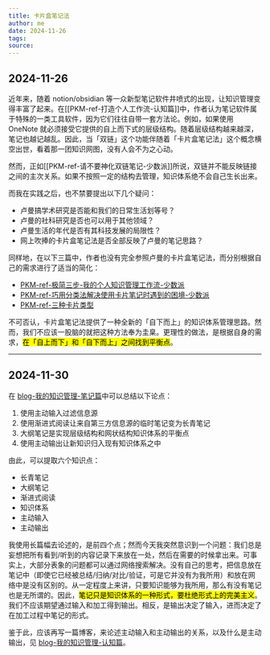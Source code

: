 ```yaml
---
title: 卡片盒笔记法
author: me
date: 2024-11-26
tags:
source: 
---
```


## 2024-11-26

近年来，随着 notion/obsidian 等一众新型笔记软件井喷式的出现，让知识管理变得丰富了起来。在[[PKM-ref-打造个人工作流-认知篇]]中，作者认为笔记软件属于特殊的一类工具软件，因为它们往往自带一套方法论。例如，如果使用 OneNote 就必须接受它提供的自上而下式的层级结构。随着层级结构越来越深，笔记也越记越乱。因此，当「双链」这个功能伴随着「卡片盒笔记法」这个概念横空出世，看着那一团知识网图，没有人会不为之心动。

然而，正如[[PKM-ref-请不要神化双链笔记-少数派]]所说，双链并不能反映链接之间的主次关系。如果不按照一定的结构去管理，知识体系绝不会自己生长出来。

而我在实践之后，也不禁要提出以下几个疑问：

- 卢曼搞学术研究是否能和我们的日常生活划等号？
- 卢曼的社科研究是否也可以用于其他领域？
- 卢曼生活的年代是否有其科技发展的局限性？
- 网上吹捧的卡片盒笔记法是否全部反映了卢曼的笔记思路？

同样地，在以下三篇中，作者也没有完全参照卢曼的卡片盒笔记法，而分别根据自己的需求进行了适当的简化：

- [PKM-ref-极简三步-我的个人知识管理工作流-少数派](PKM-ref-极简三步-我的个人知识管理工作流-少数派.md)
- [PKM-ref-巧用分类法解决使用卡片笔记时遇到的困境-少数派](PKM-ref-巧用分类法解决使用卡片笔记时遇到的困境-少数派.md)
- [PKM-ref-三种卡片类型](PKM-ref-三种卡片类型.md)

不可否认，卡片盒笔记法提供了一种全新的「自下而上」的知识体系管理思路。然而，我们不应该一股脑的就把这种方法奉为圭臬。更理性的做法，是根据自身的需求，<mark>在「自上而下」和「自下而上」之间找到平衡点</mark>。

---

## 2024-11-30

在 [blog-我的知识管理-笔记篇](/docs/PKM-blog-我的知识管理-笔记篇.md)中可以总结以下论点：

1. 使用主动输入过滤信息源
2. 使用渐进式阅读让来自第三方信息源的临时笔记变为长青笔记
3. 大纲笔记是实现层级结构和网状结构知识体系的平衡点
4. 使用主动输出让新知识归入现有知识体系之中

由此，可以提取六个知识点：

- 长青笔记
- 大纲笔记
- 渐进式阅读
- 知识体系
- 主动输入
- 主动输出

我使用长篇幅去论述的，是前四个点；然而今天我突然意识到一个问题：我们总是妄想把所有看到/听到的内容记录下来放在一处，然后在需要的时候拿出来。可事实上，大部分表象的问题都可以通过网络搜索解决。没有自己的思考，把信息放在笔记中（即使它已经被总结/归纳/对比/验证，可是它并没有为我所用）和放在网络中是没有区别的。从一定程度上来讲，只要知识能够为我所用，那么有没有笔记也是无所谓的。因此，<mark>笔记只是知识体系的一种形式，要杜绝形式上的完美主义</mark>。我们不应该期望通过输入和加工得到输出。相反，是输出决定了输入，进而决定了在加工过程中笔记的形式。

鉴于此，应该再写一篇博客，来论述主动输入和主动输出的关系，以及什么是主动输出，见 [blog-我的知识管理-认知篇](/docs/PKM-blog-我的知识管理-认知篇.md)。
